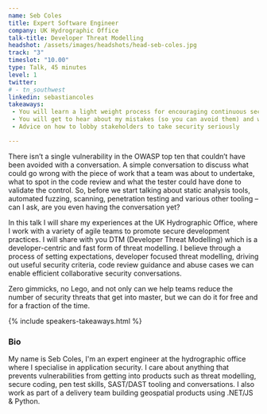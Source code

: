 ```yaml
---
name: Seb Coles
title: Expert Software Engineer
company: UK Hydrographic Office
talk-title: Developer Threat Modelling
headshot: /assets/images/headshots/head-seb-coles.jpg
track: "3"
timeslot: "10.00"
type: Talk, 45 minutes
level: 1
twitter:
# - tn_southwest 
linkedin: sebastiancoles
takeaways:
 - You will learn a light weight process for encouraging continuous security conversations within software teams
 - You will get to hear about my mistakes (so you can avoid them) and what went well (so you can try them)
 - Advice on how to lobby stakeholders to take security seriously

---
```

There isn’t a single vulnerability in the OWASP top ten that couldn’t have been avoided with a conversation. A simple conversation to discuss what could go wrong with the piece of work that a team was about to undertake, what to spot in the code review and what the tester could have done to validate the control. So, before we start talking about static analysis tools, automated fuzzing, scanning, penetration testing and various other tooling – can I ask, are you even having the conversation yet?  

In this talk I will share my experiences at the UK Hydrographic Office, where I work with a variety of agile teams to promote secure development practices. I will share with you DTM (Developer Threat Modelling) which is a developer-centric and fast form of threat modelling. I believe through a process of setting expectations, developer focused threat modelling, driving out useful security criteria, code review guidance and abuse cases we can enable efficient collaborative security conversations. 

Zero gimmicks, no Lego, and not only can we help teams reduce the number of security threats that get into master, but we can do it for free and for a fraction of the time.


{% include speakers-takeaways.html %}
<h3>Bio</h3>

My name is Seb Coles, I'm an expert engineer at the hydrographic office where I specialise in application security. I care about anything that prevents vulnerabilities from getting into products such as threat modelling, secure coding, pen test skills, SAST/DAST tooling and conversations. I also work as part of a delivery team building geospatial products using .NET/JS & Python.